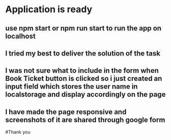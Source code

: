 # Application is ready
 ## use npm start or npm run start to run the app on localhost
 ## I tried my best to deliver the solution of the task
 ## I was not sure what to include in the form when Book Ticket button is clicked so i just created an input field which stores the user name in localstorage and display accordingly on the page
 ## I have made the page responsive and screenshots of it are shared through google form

 #Thank you 
